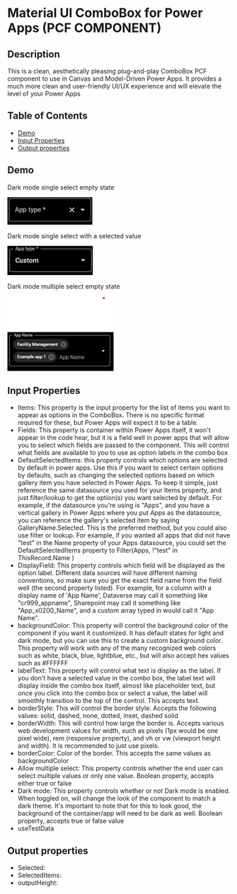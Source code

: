# Material UI ComboBox for Power Apps (PCF COMPONENT)

## Description

This is a clean, aesthetically pleasing plug-and-play ComboBox PCF component to use in Canvas and Model-Driven Power Apps. It provides a much more clean and user-friendly UI/UX experience and will elevate the level of your Power Apps

## Table of Contents

- [Demo](#Demo)
- [Input Properties](<#input-properties>)
- [Output properties](#output-properties)


## Demo

Dark mode single select empty state

![Dark mode single select empty state](./images/Dark%20combo%20box%20demo%20single%20select%20empty%20state.png)

Dark mode single select with a selected value

![Dark mode single select selected state](./images/Dark%20combo%20box%20demo%20single%20select%20selected%20state.png)

Dark mode multiple select empty state

![Dark mode multi-select selected state](./images/Dark%20combo%20box%20demo%20multi-select%20selected%20state.png)


## Input Properties

- Items: This property is the input property for the list of items you want to appear as options in the ComboBox. There is no specific format required for these, but Power Apps will expect it to be a table.
- Fields: This property is container within Power Apps itself, it won't appear in the code hear, but it is a field well in power apps that will allow you to select which fields are passed to the component. This will control what fields are available to you to use as option labels in the combo box
- DefaultSelectedItems: this property controls which options are selected by default in power apps. Use this if you want to select certain options by defaults, such as changing the selected options based on which gallery item you have selected in Power Apps. To keep it simple, just reference the same datasource you used for your Items property, and just filter/lookup to get the option(s) you want selected by default. For example, if the datasource you're using is "Apps", and you have a vertical gallery in Power Apps where you put Apps as the datasource, you can reference the gallery's selected item by saying GalleryName.Selected. This is the preferred method, but you could also use filter or lookup. For example, if you wanted all apps that did not have "test" in the Name property of your Apps datasource, you could set the DefaultSelectedItems property to Filter(Apps, !"test" in ThisRecord.Name )
- DisplayField: This property controls which field will be displayed as the option label. Different data sources will have different naming conventions, so make sure you get the exact field name from the field well (the second property listed). For example, for a column with a display name of 'App Name', Dataverse may call it something like "cr999_appname", Sharepoint may call it something like "App_x0200_Name", and a custom array typed in would call it "App Name".
- backgroundColor: This property will control the background color of the component if you want it customized. It has default states for light and dark mode, but you can use this to create a custom background color. This property will work with any of the many recognized web colors such as white, black, blue, lightblue, etc., but will also accept hex values such as #FFFFFF
- labelText: This property will control what text is display as the label. If you don't have a selected value in the combo box, the label text will display inside the combo box itself, almost like placeholder text, but once you click into the combo box or select a value, the label will smoothly transition to the top of the control. This accepts text.
- borderStyle: This will control the border style. Accepts the following values: solid, dashed, none, dotted, inset, dashed solid
- borderWidth: This will control how large the border is. Accepts various web development values for width, such as pixels (1px would be one pixel wide), rem (responsive property), and vh or vw (viewport height and width). It is recommended to just use pixels.
- borderColor: Color of the border. This accepts the same values as backgroundColor
- Allow multiple select: This property controls whether the end user can select multiple values or only one value. Boolean property, accepts either true or false
- Dark mode: This property controls whether or not Dark mode is enabled. When toggled on, will change the look of the component to match a dark theme. It's important to note that for this to look good, the background of the container/app will need to be dark as well. Boolean property, accepts true or false value
- useTestData

## Output properties

- Selected:
- SelectedItems:
- outputHeight: